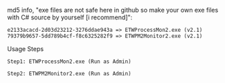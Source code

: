 md5 info, "exe files are not safe here in github so make your own exe files with C# source by yourself [i recommend]":

    e2133acacd-2d03d23212-3276ddae943a => ETWProcessMon2.exe (v2.1)
    79379b9657-5dd789b4cf-f8c6325282f9 => ETWPM2Monitor2.exe (v2.1)

Usage Steps

    Step1: ETWProcessMon2.exe (Run as Admin)

    Step2: ETWPM2Monitor2.exe (Run as Admin)
